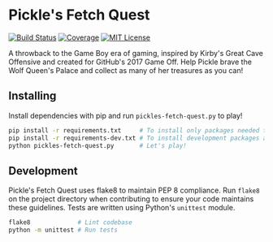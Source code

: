 # Pickle's Fetch Quest

[![Build Status][build-badge]][build-link] [![Coverage][coverage-badge]][coverage-link] [![MIT License][license-badge]](LICENSE.md)

A throwback to the Game Boy era of gaming, inspired by Kirby's Great Cave Offensive and created for GitHub's 2017 Game Off. Help Pickle brave the Wolf Queen's Palace and collect as many of her treasures as you can!

## Installing

Install dependencies with pip and run `pickles-fetch-quest.py` to play!

```bash
pip install -r requirements.txt     # To install only packages needed to play
pip install -r requirements-dev.txt # To install development packages as well
python pickles-fetch-quest.py       # Let's play!
```

## Development

Pickle's Fetch Quest uses flake8 to maintain PEP 8 compliance. Run `flake8` on the project directory when contributing to ensure your code maintains these guidelines. Tests are written using Python's `unittest` module.

```bash
flake8             # Lint codebase
python -m unittest # Run tests
```

[coverage-badge]: https://codecov.io/gh/codehearts/pickles-fetch-quest/branch/master/graph/badge.svg
[coverage-link]:  https://codecov.io/gh/codehearts/pickles-fetch-quest
[license-badge]:  https://img.shields.io/badge/license-MIT-007EC7.svg
[build-badge]:    https://travis-ci.org/codehearts/pickles-fetch-quest.svg?branch=master
[build-link]:     https://travis-ci.org/codehearts/pickles-fetch-quest
